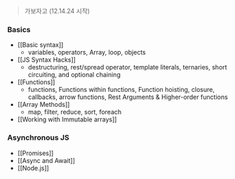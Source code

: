 > 가보자고 (12.14.24 시작)
### Basics
- [[Basic syntax]]
	- variables, operators, Array, loop, objects
- [[JS Syntax Hacks]]
	- destructuring, rest/spread operator, template literals, ternaries, short circuiting, and optional chaining
- [[Functions]]
	- functions,  Functions within functions,  Function hoisting, closure, callbacks, arrow functions, Rest Arguments & Higher-order functions
- [[Array Methods]]
	- map, filter, reduce, sort, foreach
- [[Working with Immutable arrays]]
### Asynchronous JS
- [[Promises]]
- [[Async and Await]]
- [[Node.js]]

